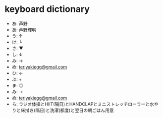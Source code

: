 # keyboard dictionary
- あ: 芦野
- あ: 芦野輝明
- う: ↑
- け: └
- さ: ▼
- し: ↓
- み: →
- め: teriyakiegg@gmail.com
- ひ: ←
- ぷ: +
- ま: ◎
- み: →
- め: teriyakiegg@gmail.com
- ら: ラジオ体操とHIIT(隔日)とHANDCLAPとミニストレッチローラーと水やりと床拭き(隔日)と洗濯(都度)と翌日の朝ごはん用意
